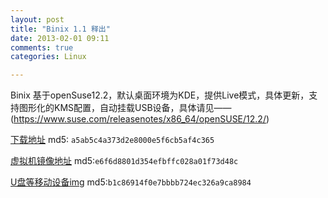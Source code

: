 ```yaml
---
layout: post
title: "Binix 1.1 释出"
date: 2013-02-01 09:11
comments: true
categories: Linux

---
```




Binix 基于openSuse12.2，默认桌面环境为KDE，提供Live模式，具体更新，支持图形化的KMS配置，自动挂载USB设备，具体请见——(https://www.suse.com/releasenotes/x86_64/openSUSE/12.2/)

[下载地址](/binix-baham-linux-os)
md5: `a5ab5c4a373d2e8000e5f6cb5af4c365`



[虚拟机镜像地址](http://susestudio.com/download/e6f6d8801d354efbffc028a01f73d48c/marks_KDE_4_desktop.x86_64-1.1.0.vmx.tar.gz)
md5:`e6f6d8801d354efbffc028a01f73d48c`



[U盘等移动设备img](http://susestudio.com/download/b1c86914f0e7bbbb724ec326a9ca8984/marks_KDE_4_desktop.x86_64-1.1.0.oem.tar.gz)
md5:`b1c86914f0e7bbbb724ec326a9ca8984`

